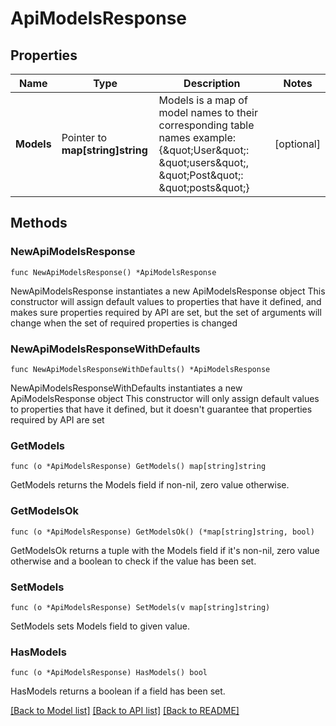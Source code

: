 # ApiModelsResponse

## Properties

Name | Type | Description | Notes
------------ | ------------- | ------------- | -------------
**Models** | Pointer to **map[string]string** | Models is a map of model names to their corresponding table names example: {\&quot;User\&quot;: \&quot;users\&quot;, \&quot;Post\&quot;: \&quot;posts\&quot;} | [optional] 

## Methods

### NewApiModelsResponse

`func NewApiModelsResponse() *ApiModelsResponse`

NewApiModelsResponse instantiates a new ApiModelsResponse object
This constructor will assign default values to properties that have it defined,
and makes sure properties required by API are set, but the set of arguments
will change when the set of required properties is changed

### NewApiModelsResponseWithDefaults

`func NewApiModelsResponseWithDefaults() *ApiModelsResponse`

NewApiModelsResponseWithDefaults instantiates a new ApiModelsResponse object
This constructor will only assign default values to properties that have it defined,
but it doesn't guarantee that properties required by API are set

### GetModels

`func (o *ApiModelsResponse) GetModels() map[string]string`

GetModels returns the Models field if non-nil, zero value otherwise.

### GetModelsOk

`func (o *ApiModelsResponse) GetModelsOk() (*map[string]string, bool)`

GetModelsOk returns a tuple with the Models field if it's non-nil, zero value otherwise
and a boolean to check if the value has been set.

### SetModels

`func (o *ApiModelsResponse) SetModels(v map[string]string)`

SetModels sets Models field to given value.

### HasModels

`func (o *ApiModelsResponse) HasModels() bool`

HasModels returns a boolean if a field has been set.


[[Back to Model list]](../README.md#documentation-for-models) [[Back to API list]](../README.md#documentation-for-api-endpoints) [[Back to README]](../README.md)


